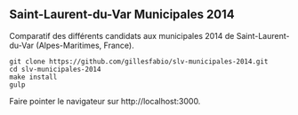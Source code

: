 ## Saint-Laurent-du-Var Municipales 2014

Comparatif des différents candidats aux municipales 2014 de Saint-Laurent-du-Var
(Alpes-Maritimes, France).

```
git clone https://github.com/gillesfabio/slv-municipales-2014.git
cd slv-municipales-2014
make install
gulp
```

Faire pointer le navigateur sur http://localhost:3000.
